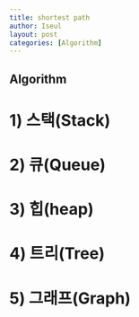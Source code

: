 ```yaml
---
title: shortest path
author: Iseul
layout: post
categories: [Algorithm]
---
```



## Algorithm  

# 1) 스택(Stack)
# 2) 큐(Queue)
# 3) 힙(heap)
# 4) 트리(Tree)
# 5) 그래프(Graph)
